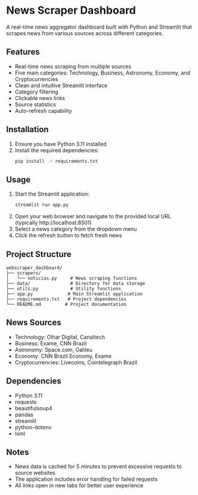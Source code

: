 # News Scraper Dashboard

A real-time news aggregator dashboard built with Python and Streamlit that scrapes news from various sources across different categories.

## Features

- Real-time news scraping from multiple sources
- Five main categories: Technology, Business, Astronomy, Economy, and Cryptocurrencies
- Clean and intuitive Streamlit interface
- Category filtering
- Clickable news links
- Source statistics
- Auto-refresh capability

## Installation

1. Ensure you have Python 3.11 installed
2. Install the required dependencies:
   ```bash
   pip install -r requirements.txt
   ```

## Usage

1. Start the Streamlit application:
   ```bash
   streamlit run app.py
   ```
2. Open your web browser and navigate to the provided local URL (typically http://localhost:8501)
3. Select a news category from the dropdown menu
4. Click the refresh button to fetch fresh news

## Project Structure

```
webscraper_dashboard/
├── scrapers/
│   └── noticias.py     # News scraping functions
├── data/               # Directory for data storage
├── utils.py            # Utility functions
├── app.py             # Main Streamlit application
├── requirements.txt   # Project dependencies
└── README.md         # Project documentation
```

## News Sources

- Technology: Olhar Digital, Canaltech
- Business: Exame, CNN Brazil
- Astronomy: Space.com, Galileu
- Economy: CNN Brazil Economy, Exame
- Cryptocurrencies: Livecoins, Cointelegraph Brazil

## Dependencies

- Python 3.11
- requests
- beautifulsoup4
- pandas
- streamlit
- python-dotenv
- lxml

## Notes

- News data is cached for 5 minutes to prevent excessive requests to source websites
- The application includes error handling for failed requests
- All links open in new tabs for better user experience
